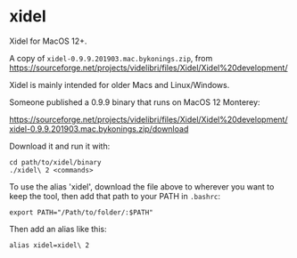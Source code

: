 # xidel
Xidel for MacOS 12+. 

A copy of `xidel-0.9.9.201903.mac.bykonings.zip`, from https://sourceforge.net/projects/videlibri/files/Xidel/Xidel%20development/

Xidel is mainly intended for older Macs and Linux/Windows.

Someone published a 0.9.9 binary that runs on MacOS 12 Monterey:

https://sourceforge.net/projects/videlibri/files/Xidel/Xidel%20development/xidel-0.9.9.201903.mac.bykonings.zip/download

Download it and run it with:

```
cd path/to/xidel/binary
./xidel\ 2 <commands>
```

To use the alias 'xidel', download the file above to wherever you
want to keep the tool, then add that path to your PATH in `.bashrc`:

`export PATH="/Path/to/folder/:$PATH"`

Then add an alias like this:

`alias xidel=xidel\ 2`
